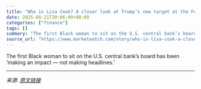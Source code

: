 ```yaml
---
title: "Who is Lisa Cook? A closer look at Trump’s new target at the Federal Reserve."
date: 2025-08-21T20:06:00+08:00
categories: ["finance"]
tags: []
summary: "The first Black woman to sit on the U.S. central bank’s board has been ‘making an impact — not making headlines.’"
source_url: "https://www.marketwatch.com/story/who-is-lisa-cook-a-closer-look-at-trumps-new-target-at-the-federal-reserve-89a1ac5e?mod=mw_rss_topstories"
---
```


The first Black woman to sit on the U.S. central bank’s board has been ‘making an impact — not making headlines.’

---

*来源: [原文链接](https://www.marketwatch.com/story/who-is-lisa-cook-a-closer-look-at-trumps-new-target-at-the-federal-reserve-89a1ac5e?mod=mw_rss_topstories)*
